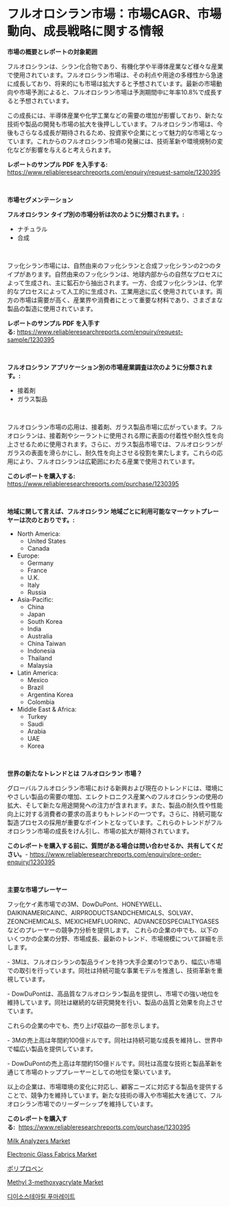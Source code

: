 <p><h1>フルオロシラン市場：市場CAGR、市場動向、成長戦略に関する情報</h1></p><p><strong>市場の概要とレポートの対象範囲</strong></p>
<p><p>フルオロシランは、シラン化合物であり、有機化学や半導体産業など様々な産業で使用されています。フルオロシラン市場は、その利点や用途の多様性から急速に成長しており、将来的にも市場は拡大すると予想されています。最新の市場動向や市場予測によると、フルオロシラン市場は予測期間中に年率10.8%で成長すると予想されています。</p><p>この成長には、半導体産業や化学工業などの需要の増加が影響しており、新たな技術や製品の開発も市場の拡大を後押ししています。フルオロシラン市場は、今後もさらなる成長が期待されるため、投資家や企業にとって魅力的な市場となっています。これからのフルオロシラン市場の発展には、技術革新や環境規制の変化などが影響を与えると考えられます。</p></p>
<p><strong>レポートのサンプル PDF を入手する:</strong> <a href="https://www.reliableresearchreports.com/enquiry/request-sample/1230395">https://www.reliableresearchreports.com/enquiry/request-sample/1230395</a></p>
<p>&nbsp;</p>
<p><strong>市場セグメンテーション</strong></p>
<p><strong>フルオロシラン タイプ別の市場分析は次のように分類されます。:</strong></p>
<p><ul><li>ナチュラル</li><li>合成</li></ul></p>
<p>&nbsp;</p>
<p><p>フッ化シラン市場には、自然由来のフッ化シランと合成フッ化シランの2つのタイプがあります。自然由来のフッ化シランは、地球内部からの自然なプロセスによって生成され、主に鉱石から抽出されます。一方、合成フッ化シランは、化学的なプロセスによって人工的に生成され、工業用途に広く使用されています。両方の市場は需要が高く、産業界や消費者にとって重要な材料であり、さまざまな製品の製造に使用されています。</p></p>
<p><strong>レポートのサンプル PDF を入手する:</strong>&nbsp;<a href="https://www.reliableresearchreports.com/enquiry/request-sample/1230395">https://www.reliableresearchreports.com/enquiry/request-sample/1230395</a></p>
<p>&nbsp;</p>
<p><strong> フルオロシラン アプリケーション別の市場産業調査は次のように分類されます。:</strong></p>
<p><ul><li>接着剤</li><li>ガラス製品</li></ul></p>
<p>&nbsp;</p>
<p><p>フルオロシラン市場の応用は、接着剤、ガラス製品市場に広がっています。フルオロシランは、接着剤やシーラントに使用される際に表面の付着性や耐久性を向上させるために使用されます。さらに、ガラス製品市場では、フルオロシランがガラスの表面を滑らかにし、耐久性を向上させる役割を果たします。これらの応用により、フルオロシランは広範囲にわたる産業で使用されています。</p></p>
<p><strong>このレポートを購入する:</strong>&nbsp; <a href="https://www.reliableresearchreports.com/purchase/1230395">https://www.reliableresearchreports.com/purchase/1230395</a></p>
<p>&nbsp;</p>
<p><strong>地域に関して言えば、フルオロシラン 地域ごとに利用可能なマーケットプレーヤーは次のとおりです。:</strong></p>
<p><ul>
    <li>
        North America:
        <ul>
            <li>United States</li>
            <li>Canada</li>
        </ul>
    </li>
    <li>
        Europe:
        <ul>
            <li>Germany</li>
            <li>France</li>
            <li>U.K.</li>
            <li>Italy</li>
            <li>Russia</li>
        </ul>
    </li>
    <li>
        Asia-Pacific:
        <ul>
            <li>China</li>
            <li>Japan</li>
            <li>South Korea</li>
            <li>India</li>
            <li>Australia</li>
            <li>China Taiwan</li>
            <li>Indonesia</li>
            <li>Thailand</li>
            <li>Malaysia</li>
        </ul>
    </li>
    <li>
        Latin America:
        <ul>
            <li>Mexico</li>
            <li>Brazil</li>
            <li>Argentina Korea</li>
            <li>Colombia</li>
        </ul>
    </li>
    <li>
        Middle East & Africa:
        <ul>
            <li>Turkey</li>
            <li>Saudi</li>
            <li>Arabia</li>
            <li>UAE</li>
            <li>Korea</li>
        </ul>
    </li>
    </ul></p>
<p>&nbsp;</p>
<p><strong>世界の新たなトレンドとは フルオロシラン 市場？</strong></p>
<p><p>グローバルフルオロシラン市場における新興および現在のトレンドには、環境にやさしい製品の需要の増加、エレクトロニクス産業へのフルオロシランの使用の拡大、そして新たな用途開発への注力が含まれます。また、製品の耐久性や性能向上に対する消費者の要求の高まりもトレンドの一つです。さらに、持続可能な製造プロセスの採用が重要なポイントとなっています。これらのトレンドがフルオロシラン市場の成長をけん引し、市場の拡大が期待されています。</p></p>
<p><strong>このレポートを購入する前に、質問がある場合は問い合わせるか、共有してください。</strong>- <a href="https://www.reliableresearchreports.com/enquiry/pre-order-enquiry/1230395">https://www.reliableresearchreports.com/enquiry/pre-order-enquiry/1230395</a></p>
<p>&nbsp;</p>
<p><strong>主要な市場プレーヤー</strong></p>
<p><p>フッ化ケイ素市場での3M、DowDuPont、HONEYWELL、DAIKINAMERICAINC、AIRPRODUCTSANDCHEMICALS、SOLVAY、ZEONCHEMICALS、MEXICHEMFLUORINC、ADVANCEDSPECIALTYGASESなどのプレーヤーの競争力分析を提供します。 これらの企業の中でも、以下のいくつかの企業の分野、市場成長、最新のトレンド、市場規模について詳細を示します。</p><p>- 3Mは、フルオロシランの製品ラインを持つ大手企業の1つであり、幅広い市場での取引を行っています。同社は持続可能な事業モデルを推進し、技術革新を重視しています。</p><p>- DowDuPontは、高品質なフルオロシラン製品を提供し、市場での強い地位を維持しています。同社は継続的な研究開発を行い、製品の品質と効果を向上させています。</p><p>これらの企業の中でも、売り上げ収益の一部を示します。</p><p>- 3Mの売上高は年間約100億ドルです。同社は持続可能な成長を維持し、世界中で幅広い製品を提供しています。</p><p>- DowDuPontの売上高は年間約150億ドルです。同社は高度な技術と製品革新を通じて市場のトッププレーヤーとしての地位を築いています。</p><p>以上の企業は、市場環境の変化に対応し、顧客ニーズに対応する製品を提供することで、競争力を維持しています。新たな技術の導入や市場拡大を通じて、フルオロシラン市場でのリーダーシップを維持しています。</p></p>
<p><strong>このレポートを購入する:</strong>&nbsp;&nbsp;<a href="https://www.reliableresearchreports.com/purchase/1230395">https://www.reliableresearchreports.com/purchase/1230395</a></p>
<p><p><a href="https://view.publitas.com/reportprime-1/milk-analyzers-market-research-report-forecasted-for-period-from-2024-2031-by-market-type-market-application-and-region/">Milk Analyzers Market</a></p><p><a href="https://issuu.com/reportprime-2/docs/electronic-glass-fabrics-market-size-2030.pptx">Electronic Glass Fabrics Market</a></p><p><a href="https://github.com/oqxogxyvqe90775/Market-Research-Report-List-1/blob/main/32684133816.md">ポリプロペン</a></p><p><a href="https://issuu.com/reportprime-2/docs/methyl-3-methoxyacrylate-market-size-2030.pptx">Methyl 3-methoxyacrylate Market</a></p><p><a href="https://github.com/vs019sa3m8x/Market-Research-Report-List-1/blob/main/30603373400.md">디이소스테아릴 푸마레이트</a></p></p>